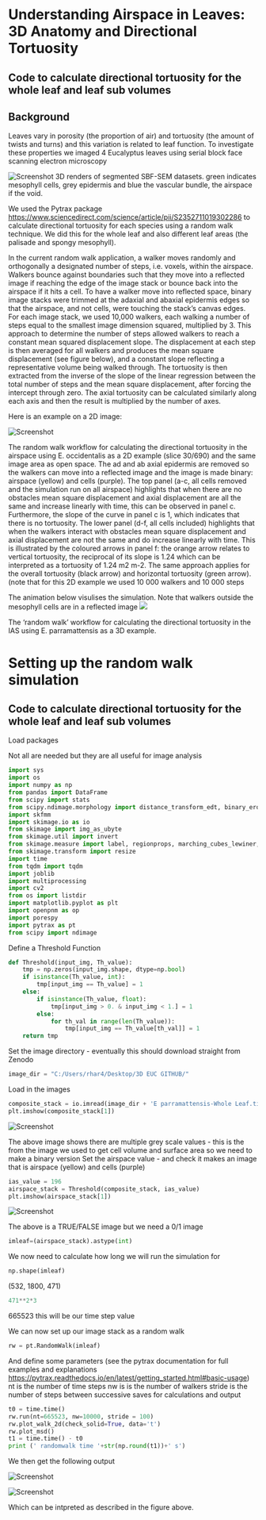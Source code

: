 # Understanding Airspace in Leaves: 3D Anatomy and Directional Tortuosity
## Code to calculate directional tortuosity for the whole leaf and leaf sub volumes

## Background 
Leaves vary in porosity (the proportion of air) and tortuosity (the amount of twists and turns) and this variation is related to leaf function. To investigate these properties we 
imaged 4 Eucalyptus leaves using serial block face scanning electron microscopy 


![Screenshot](3D%20Eucs.png)
3D renders of segmented SBF-SEM datasets. green indicates mesophyll cells, grey epidermis and blue the vascular bundle, the airspace if the void.  

We used the Pytrax package https://www.sciencedirect.com/science/article/pii/S2352711019302286 to calculate directional tortuosity for each species using a random walk technique.
We did this for the whole leaf and also different leaf areas (the palisade and spongy mesophyll). 

In the current random walk application, a walker moves randomly and orthogonally a designated number of steps, i.e. voxels, within the airspace. 
Walkers bounce against boundaries such that they move into a reflected image if reaching the edge of the image stack or bounce back into the airspace if it hits a cell. 
To have a walker move into reflected space, binary image stacks were trimmed at the adaxial and abaxial epidermis edges so that the airspace, and not cells, were touching the stack’s canvas edges.
For each image stack, we used 10,000 walkers, each walking a number of steps equal to the smallest image dimension squared, multiplied by 3. 
This approach to determine the number of steps allowed walkers to reach a constant mean squared displacement slope.
The displacement at each step is then averaged for all walkers and produces the mean square displacement (see figure below), and a constant slope reflecting a representative volume being walked through. 
The tortuosity is then extracted from the inverse of the slope of the linear regression between the total number of steps and the mean square displacement, after forcing the intercept through zero. 
The axial tortuosity can be calculated similarly along each axis and then the result is multiplied by the number of axes.

Here is an example on a 2D image: 

![Screenshot](random%20walk.png)

The random walk workflow for calculating the directional tortuosity in the airspace using E. occidentalis as a 2D example (slice 30/690) and the same image area as open space. 
The ad and ab axial epidermis are removed so the walkers can move into a reflected image and the image is made binary: airspace (yellow) and cells (purple). 
The top panel (a-c, all cells removed and the simulation run on all airspace) highlights that when there are no obstacles mean square displacement and axial displacement 
are all the same and increase linearly with time, this can be observed in panel c. 
Furthermore, the slope of the curve in panel c is 1, which indicates that there is no tortuosity.
The lower panel (d-f, all cells included) highlights that when the walkers interact with obstacles mean square displacement and axial displacement are not the same and do increase linearly with time.
This is illustrated by the coloured arrows in panel f: the orange arrow relates to vertical tortuosity, the reciprocal of its slope is 1.24 which can be interpreted as a tortuosity of 1.24 m2 m-2.
The same approach applies for the overall tortuosity (black arrow) and horizontal tortuosity (green arrow).  (note that for this 2D example we used 10 000 walkers and 10 000 steps

The animation below visulises the simulation. Note that walkers outside the mesophyll cells are in a reflected image
![](RWgifcropped.gif)

The ‘random walk’ workflow for calculating the directional tortuosity in the IAS using E. parramattensis as a 3D example. 
# Setting up the random walk simulation  
## Code to calculate directional tortuosity for the whole leaf and leaf sub volumes

Load packages

Not all are needed but they are all useful for image analysis

```python
import sys
import os
import numpy as np
from pandas import DataFrame
from scipy import stats
from scipy.ndimage.morphology import distance_transform_edt, binary_erosion
import skfmm
import skimage.io as io
from skimage import img_as_ubyte
from skimage.util import invert
from skimage.measure import label, regionprops, marching_cubes_lewiner, mesh_surface_area
from skimage.transform import resize
import time
from tqdm import tqdm
import joblib
import multiprocessing
import cv2
from os import listdir
import matplotlib.pyplot as plt 
import openpnm as op
import porespy
import pytrax as pt
from scipy import ndimage
```
Define a Threshold Function 

```python
def Threshold(input_img, Th_value):
    tmp = np.zeros(input_img.shape, dtype=np.bool)
    if isinstance(Th_value, int):
        tmp[input_img == Th_value] = 1
    else:
        if isinstance(Th_value, float):
            tmp[input_img > 0. & input_img < 1.] = 1
        else:
            for th_val in range(len(Th_value)):
                tmp[input_img == Th_value[th_val]] = 1
    return tmp
```

Set the image directory - eventually this should download straight from Zenodo
```python
image_dir = "C:/Users/rhar4/Desktop/3D EUC GITHUB/"
```
Load in the images

```python 
composite_stack = io.imread(image_dir + 'E parramattensis-Whole Leaf.tif')
plt.imshow(composite_stack[1])
```
![Screenshot](Eparra%20Slice%20Python.png)

The above image shows there are multiple grey scale values - this is the from the image we used to get cell volume and surface area so we need to make a binary version
Set the airspace value - and check it makes an image that is airspace (yellow) and cells (purple)

```python 
ias_value = 196
airspace_stack = Threshold(composite_stack, ias_value)
plt.imshow(airspace_stack[1])
```
![Screenshot](Eparra%20Slice%20Python%20Binary.png)

The above is a TRUE/FALSE image but we need a 0/1 image

```python 
imleaf=(airspace_stack).astype(int)
```
We now need to calculate how long we will run the simulation for
```python
np.shape(imleaf)
```
(532, 1800, 471)

```python 
471**2*3
```
665523 this will be our time step value 

We can now set up our image stack as a random walk 
```python 
rw = pt.RandomWalk(imleaf)
```
And define some parameters (see the pytrax documentation for full examples and explanations https://pytrax.readthedocs.io/en/latest/getting_started.html#basic-usage)
nt is the number of time steps
nw is is the number of walkers
stride is the number of steps between successive saves for calculations and output



```python 
t0 = time.time()
rw.run(nt=665523, nw=10000, stride = 100)
rw.plot_walk_2d(check_solid=True, data='t')
rw.plot_msd()
t1 = time.time() - t0
print (' randomwalk time '+str(np.round(t1))+' s')
```

We then get the following output 

![Screenshot](RW%202D%20table.PNG)

![Screenshot](RWoutput.png)

Which can be intpreted as described in the figure above.  


